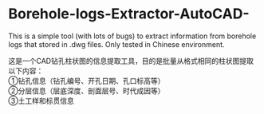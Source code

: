 # Borehole-logs-Extractor-AutoCAD-
This is a simple tool (with lots of bugs) to extract information from borehole logs that stored in .dwg files.
Only tested in Chinese environment.  
  
这是一个CAD钻孔柱状图的信息提取工具，目的是批量从格式相同的柱状图提取以下内容：  
  ①钻孔信息（钻孔编号、开孔日期、孔口标高等）  
  ②分层信息（层底深度、剖面层号、时代成因等）  
  ③土工样和标贯信息  

